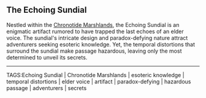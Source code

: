 ## The Echoing Sundial

Nestled within the [Chronotide Marshlands](Chronotide%20Marshlands.md), the Echoing Sundial is an enigmatic artifact rumored to have trapped the last echoes of an elder voice. The sundial's intricate design and paradox-defying nature attract adventurers seeking esoteric knowledge. Yet, the temporal distortions that surround the sundial make passage hazardous, leaving only the most determined to unveil its secrets.


---

TAGS:Echoing Sundial | Chronotide Marshlands | esoteric knowledge | temporal distortions | elder voice | artifact | paradox-defying | hazardous passage | adventurers | secrets
